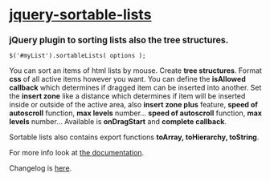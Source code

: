 <h1><a href="http://camohub.github.io/jquery-sortable-lists/index.html">jquery-sortable-lists</a></h1>
<h2 style="font-size:17px">jQuery plugin to sorting lists also the tree structures.</h2>

```$('#myList').sortableLists( options );```

<p>You can sort an items of html lists by mouse. Create <strong>tree structures</strong>. 
Format <strong>css</strong> of all active items however you want. 
You can define the 
<strong>isAllowed callback</strong> which determines 
if dragged item can be inserted into another. Set the 
<strong>insert zone</strong> like a distance which determines if item will 
be inserted inside or outside of the active area, also 
<strong class="c1">insert zone plus</strong> feature, 
<strong class="c1">speed of autoscroll</strong> function, 
<strong class="c1">max levels</strong> number...                                                                                                                                   				<strong class="c1">speed of autoscroll</strong> function, <strong class="c1">max levels</strong> number...
Available is <strong>onDragStart</strong> and <strong>complete callback</strong>.</p>
<p>Sortable lists also contains export functions <strong>toArray, toHierarchy, toString</strong>.</p>
<p>For more info look at <a href="http://camohub.github.io/jquery-sortable-lists/index.html">the documentation</a>.</p>				
<p>Changelog is <a href="https://github.com/camohub/jquery-sortable-lists/blob/master/CHANGELOG.md">here</a>.</p>
